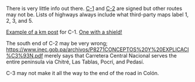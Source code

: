 There is very little info out there. [C-1](https://www.google.com/maps/@8.0999583,-80.965747,3a,29.9y,306.68h,117.55t/data=!3m6!1e1!3m4!1s3vCrNVYWHxsYuqEJseKp0Q!2e0!7i16384!8i8192?entry=ttu) and [C-2](https://www.google.com/maps/@7.7740552,-80.2756466,3a,41.4y,215.45h,113.49t/data=!3m6!1e1!3m4!1sPCV3FJ2b8o-ZSZ2tIDhkEw!2e0!7i16384!8i8192?entry=ttu) are signed but other routes may not be. Lists of highways always include what third-party maps label 1, 2, 3, and 5.

[Example of a km post](https://www.google.com/maps/@8.3881962,-82.2034243,3a,15y,185.8h,83.43t/data=!3m6!1e1!3m4!1sVaemAxPruNzgdC1RvT0H_g!2e0!7i16384!8i8192?entry=ttu) for C-1. [One with a shield!](https://www.google.com/maps/@8.2007782,-81.1819299,3a,15y,318.68h,87.83t/data=!3m6!1e1!3m4!1suz8TncObveDA4N34X2Uv_A!2e0!7i16384!8i8192?entry=ttu)

The south end of C-2 may be very wrong; https://www.inec.gob.pa/archivos/P8271CONCEPTOS%20Y%20EXPLICACI%C3%93N.pdf merely says that Carretera Central Nacional serves the entire peninsula via Chitré, Las Tablas, Pocrí, and Pedasí.

C-3 may not make it all the way to the end of the road in Colón.
